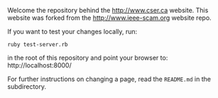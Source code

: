Welcome the repository behind the http://www.cser.ca website.
This website was forked from the http://www.ieee-scam.org website repo.

If you want to test your changes locally, run:

	ruby test-server.rb
	
in the root of this repository and point your browser to: http://localhost:8000/ 

For further instructions on changing a page, read the ``README.md`` in the subdirectory.

